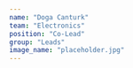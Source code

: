 ```yaml
---
name: "Doga Canturk"
team: "Electronics"
position: "Co-Lead"
group: "Leads"
image_name: "placeholder.jpg"
---
```


